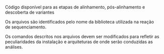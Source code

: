 Código disponível para as etapas de alinhamento, pós-alinhamento e descoberta de variantes

Os arquivos são identificados pelo nome da biblioteca utilizada na reação de sequenciamento.

Os comandos descritos nos arquivos devem ser modificados para refletir as peculiaridades da instalação e arquiteturas de onde serão conduzidas as análises.
